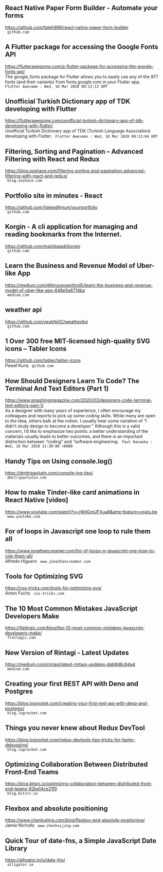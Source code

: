 ## React Native Paper Form Builder - Automate your forms  
https://github.com/fateh999/react-native-paper-form-builder  
 ` github.com`
  

## A Flutter package for accessing the Google Fonts API  
https://flutterawesome.com/a-flutter-package-for-accessing-the-google-fonts-api/  
The google_fonts package for Flutter allows you to easily use any of the 977 fonts (and their variants) from fonts.google.com in your Flutter app. ` Flutter Awesome : Wed, 18 Mar 2020 00:13:13 GMT`
  

## Unofficial Turkish Dictionary app of TDK developing with Flutter  
https://flutterawesome.com/unofficial-turkish-dictionary-app-of-tdk-developing-with-flutter/  
Unofficial Turkish Dictionary app of TDK (Turkish Language Association) developing with Flutter. ` Flutter Awesome : Wed, 18 Mar 2020 00:13:04 GMT`
  

## Filtering, Sorting and Pagination – Advanced Filtering with React and Redux  
https://blog.soshace.com/filtering-sorting-and-pagination-advanced-filtering-with-react-and-redux/  
 ` blog.soshace.com`
  

## Portfolio site in minutes - React  
https://github.com/ValeedAnjum/yourportfolio  
 ` github.com`
  

## Korgin - A cli application for managing and reading bookmarks from the Internet.  
https://github.com/majidsajadi/korgin  
 ` github.com`
  

## Learn the Business and Revenue Model of Uber-like App  
https://medium.com/@bruceoxenford5/learn-the-business-and-revenue-model-of-uber-like-app-648e5e8714ba  
 ` medium.com`
  

## weather api  
https://github.com/yeukfei02/weatherApi  
 ` github.com`
  

## 1 Over 300 free MIT-licensed high-quality SVG icons – Tabler Icons  
https://github.com/tabler/tabler-icons  
Paweł Kuna ` github.com`
  

## How Should Designers Learn To Code? The Terminal And Text Editors (Part 1)  
https://www.smashingmagazine.com/2020/03/designers-code-terminal-text-editors-part-1/  
As a designer with many years of experience, I often encourage my colleagues and reports to pick up some coding skills. While many are open to the idea, others balk at the notion. I usually hear some variation of “I didn’t study design to become a developer.” Although this is a valid concern, I’d like to emphasize two points: a better understanding of the materials usually leads to better outcomes, and there is an important distinction between “coding” and “software engineering. ` Paul Hanaoka : Wed, 18 Mar 2020 12:30:00 +0000`
  

## Handy Tips on Using console.log()  
https://dmitripavlutin.com/console-log-tips/  
 ` dmitripavlutin.com`
  

## How to make Tinder-like card animations in React Native [video]  
https://www.youtube.com/watch?v=cWdGmUFXua8&amp;feature=youtu.be  
 ` www.youtube.com`
  

## For of loops in Javascript one loop to rule them all  
https://www.jonathancreamer.com/for-of-loops-in-javascript-one-loop-to-rule-them-all/  
Alfredo Higuero ` www.jonathancreamer.com`
  

## Tools for Optimizing SVG  
https://css-tricks.com/tools-for-optimizing-svg/  
Anton Fuchs ` css-tricks.com`
  

## The 10 Most Common Mistakes JavaScript Developers Make  
https://flatlogic.com/blog/the-10-most-common-mistakes-javascript-developers-make/  
 ` flatlogic.com`
  

## New Version of Rintagi - Latest Updates  
https://medium.com/rintagi/latest-rintagi-updates-dab9d6c64a4  
 ` medium.com`
  

## Creating your first REST API with Deno and Postgres  
https://blog.logrocket.com/creating-your-first-rest-api-with-deno-and-postgres/  
 ` blog.logrocket.com`
  

## Things you never knew about Redux DevTool  
https://blog.logrocket.com/redux-devtools-tips-tricks-for-faster-debugging/  
 ` blog.logrocket.com`
  

## Optimizing Collaboration Between Distributed Front-End Teams  
https://blog.bitsrc.io/optimizing-collaboration-between-distributed-front-end-teams-82ba14ce21f9  
 ` blog.bitsrc.io`
  

## Flexbox and absolute positioning  
https://www.chenhuijing.com/blog/flexbox-and-absolute-positioning/  
Jamie Nicholls ` www.chenhuijing.com`
  

## Quick Tour of date-fns, a Simple JavaScript Date Library  
https://alligator.io/js/date-fns/  
 ` alligator.io`
  

